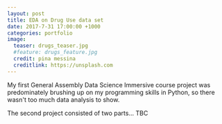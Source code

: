 ```yaml
---
layout: post
title: EDA on Drug Use data set
date: 2017-7-31 17:00:00 +1000
categories: portfolio
image:
  teaser: drugs_teaser.jpg
  #feature: drugs_feature.jpg
  credit: pina messina
  creditlink: https://unsplash.com
---
```


My first General Assembly Data Science Immersive course project was predominately brushing up on my programming skills in Python, so there wasn't too much data analysis to show.

The second project consisted of two parts... TBC
